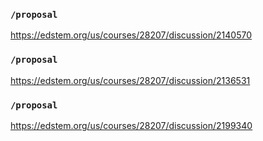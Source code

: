 ### `/proposal`
https://edstem.org/us/courses/28207/discussion/2140570
### `/proposal`
https://edstem.org/us/courses/28207/discussion/2136531
### `/proposal`
https://edstem.org/us/courses/28207/discussion/2199340
